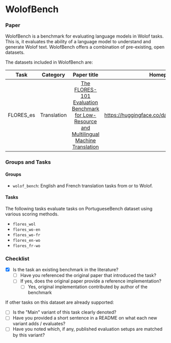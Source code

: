 # WolofBench

### Paper

WolofBench is a benchmark for evaluating language models in Wolof tasks. This is, it evaluates the ability of a language model to understand and generate Wolof text. WolofBench offers a combination of pre-existing, open datasets.

The datasets included in WolofBench are:

| Task          | Category       | Paper title          | Homepage  |
|:-------------:|:-----:|:-------------:|:-----:|
| FLORES_es | Translation | [The FLORES-101  Evaluation Benchmark for Low-Resource and Multilingual Machine Translation](https://arxiv.org/abs/2106.03193) | https://huggingface.co/datasets/facebook/flores |



### Groups and Tasks

#### Groups

- `wolof_bench`: English and French translation tasks from or to Wolof.

#### Tasks

The following tasks evaluate tasks on PortugueseBench dataset using various scoring methods.

  - `flores_wol`
  - `flores_wo-en`
  - `flores_wo-fr`
  - `flores_en-wo`
  - `flores_fr-wo`

### Checklist

* [x] Is the task an existing benchmark in the literature?
  * [ ] Have you referenced the original paper that introduced the task?
  * [ ] If yes, does the original paper provide a reference implementation?
    * [ ] Yes, original implementation contributed by author of the benchmark

If other tasks on this dataset are already supported:
* [ ] Is the "Main" variant of this task clearly denoted?
* [ ] Have you provided a short sentence in a README on what each new variant adds / evaluates?
* [ ] Have you noted which, if any, published evaluation setups are matched by this variant?
